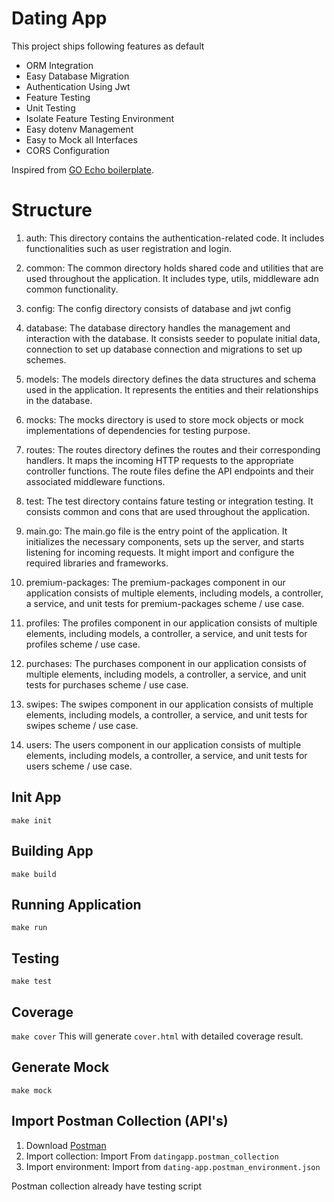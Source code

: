 # Dating App

This project ships following features as default
* ORM Integration
* Easy Database Migration
* Authentication Using Jwt
* Feature Testing
* Unit Testing
* Isolate Feature Testing Environment
* Easy dotenv Management
* Easy to Mock all Interfaces
* CORS Configuration

 Inspired from [GO Echo boilerplate](https://github.com/triaton/go-echo-boilerplate).


# Structure

1. auth: This directory contains the authentication-related code. It includes functionalities such as user registration and login.

2. common: The common directory holds shared code and utilities that are used throughout the application. It includes type, utils, middleware adn common functionality.

3. config: The config directory consists of database and jwt config

4. database: The database directory handles the management and interaction with the database. It consists seeder to populate initial data, connection to set up database connection and migrations to set up schemes.

5. models: The models directory defines the data structures and schema used in the application. It represents the entities and their relationships in the database.

6. mocks: The mocks directory is used to store mock objects or mock implementations of dependencies for testing purpose.

7. routes: The routes directory defines the routes and their corresponding handlers. It maps the incoming HTTP requests to the appropriate controller functions. The route files define the API endpoints and their associated middleware functions.

8. test: The test directory contains fature testing or integration testing. It consists common and cons that are used throughout the application.

9. main.go: The main.go file is the entry point of the application. It initializes the necessary components, sets up the server, and starts listening for incoming requests. It might import and configure the required libraries and frameworks.
    
10. premium-packages: The premium-packages component in our application consists of multiple elements, including models, a controller, a service, and unit tests for premium-packages scheme / use case.

11. profiles: The profiles component in our application consists of multiple elements, including models, a controller, a service, and unit tests for profiles scheme / use case.

12. purchases: The purchases component in our application consists of multiple elements, including models, a controller, a service, and unit tests for purchases scheme / use case.

13. swipes: The swipes component in our application consists of multiple elements, including models, a controller, a service, and unit tests for swipes scheme / use case.

14. users: The users component in our application consists of multiple elements, including models, a controller, a service, and unit tests for users scheme / use case.
    

## Init App
`make init`

## Building App
`make build`

## Running Application
`make run`

## Testing
`make test`

## Coverage
`make cover`
This will generate `cover.html` with detailed coverage result.

## Generate Mock
`make mock`

## Import Postman Collection (API's)

1. Download [Postman](https://www.getpostman.com/)
2. Import collection: Import From `datingapp.postman_collection`
3. Import environment: Import from `dating-app.postman_environment.json`

Postman collection already have testing script

